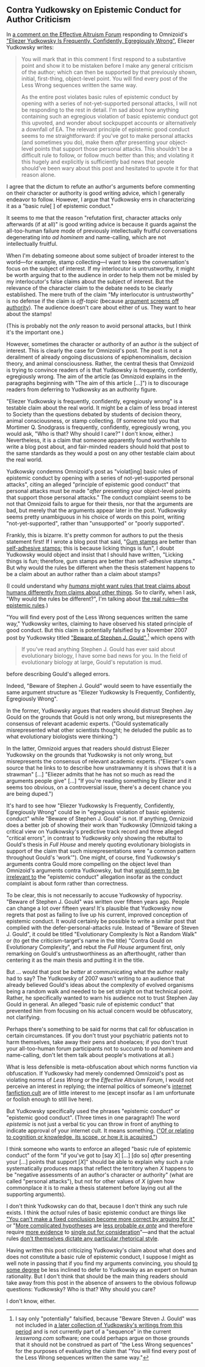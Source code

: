 ## Contra Yudkowsky on Epistemic Conduct for Author Criticism

In [a comment on the Effective Altruism Forum](https://forum.effectivealtruism.org/posts/ZS9GDsBtWJMDEyFXh/eliezer-yudkowsky-is-frequently-confidently-egregiously?commentId=7fs5nHEkK6AGgPAJ9) responding to Omnizoid's ["Eliezer Yudkowsky Is Frequently, Confidently, Egregiously Wrong"](https://www.lesswrong.com/posts/TjyyngWFYvQWPpNNj/eliezer-yudkowsky-is-frequently-confidently-egregiously), Eliezer Yudkowsky writes:

> You will mark that in this comment I first respond to a substantive point and show it to be mistaken before I make any general criticism of the author; which can then be supported by that previously shown, initial, first-thing, object-level point. You will find every post of the Less Wrong sequences written the same way.
>
> As the entire post violates basic rules of epistemic conduct by opening with a series of not-yet-supported personal attacks, I will not be responding to the rest in detail. I'm sad about how anything containing such an egregious violation of basic epistemic conduct got this upvoted, and wonder about sockpuppet accounts or alternatively a downfall of EA. The relevant principle of epistemic good conduct seems to me straightforward: if you've got to make personal attacks (and sometimes you do), make them _after_ presenting your object-level points that support those personal attacks. This shouldn't be a difficult rule to follow, or follow much better than this; and violating it this hugely and explicitly is sufficiently bad news that people should've been wary about this post and hesitated to upvote it for that reason alone.

I agree that the dictum to refute an author's arguments before commenting on their character or authority is good writing advice, which I generally endeavor to follow. However, I argue that Yudkowsky errs in characterizing it as a "basic rule[ ] of epistemic conduct."

It seems to me that the reason "refutation first, character attacks only afterwards (if at all)" is good writing advice is because it guards against the all-too-human failure mode of previously intellectually fruitful conversations degenerating into _ad hominem_ and name-calling, which are not intellectually fruitful.

When I'm debating someone about some subject of broader interest to the world—for example, stamp collecting—I want to keep the conversation's focus on the subject of interest. If my interlocutor is untrustworthy, it might be worth arguing that to the audience in order to help them not be misled by my interlocutor's false claims about the subject of interest. But the relevance of the character claim to the debate needs to be clearly established. The mere truth of the claim "My interlocutor is untrustworthy" is no defense if the claim is _off-topic_ (because [argument screens off authority](https://www.lesswrong.com/posts/5yFRd3cjLpm3Nd6Di/argument-screens-off-authority)). The audience doesn't care about either of us. They want to hear about the stamps!

(This is probably not the _only_ reason to avoid personal attacks, but I think it's the important one.)

However, sometimes the character or authority of an author _is_ the subject of interest. This is clearly the case for Omnizoid's post. The post is not a derailment of already ongoing discussions of epiphenominalism, decision theory, and animal consciousness. Rather, the central thesis that Omnizoid is trying to convince readers of is that Yudkowsky is frequently, confidently, egregiously wrong. The aim of the article (as Omnizoid explains in the paragraphs beginning with "The aim of this article [...]") is to discourage readers from deferring to Yudkowsky as an authority figure. 

"Eliezer Yudkowsky is frequently, confidently, egregiously wrong" is a testable claim about the real world. It might be a claim of less broad interest to Society than the questions debated by students of decision theory, animal consciousness, or stamp collecting. (If someone told you that Mortimer Q. Snodgrass is frequently, confidently, egregiously wrong, you would ask, "Who is that? Why should I care?" I don't know, either.) Nevertheless, it is a claim that someone apparently found worthwhile to write a blog post about, and fair-minded readers should hold that post to the same standards as they would a post on any other testable claim about the real world.

Yudkowsky condemns Omnizoid's post as "violat[ing] basic rules of epistemic conduct by opening with a series of not-yet-supported personal attacks", citing an alleged "principle of epistemic good conduct" that personal attacks must be made "_after_ presenting your object-level points that support those personal attacks." The conduct complaint seems to be not that Omnizoid fails to argue for their thesis, nor that the arguments are bad, but merely that the arguments appear later in the post. Yudkowsky seems pretty unambiguous in his choice of words on this point, writing "not-yet-supported", rather than "unsupported" or "poorly supported".

Frankly, this is bizarre. It's pretty common for authors to put the thesis statement first! If I wrote a blog post that said, "[Gum stamps](https://en.wikipedia.org/wiki/Postage_stamp_gum) are better than [self-adhesive stamps](https://en.wikipedia.org/wiki/Self-adhesive_stamp); this is because licking things is fun", I doubt Yudkowsky would object and insist that I should have written, "Licking things is fun; therefore, gum stamps are better than self-adhesive stamps." But why would the rules be different when the thesis statement happens to be a claim about an author rather than a claim about stamps?

(I could understand why [_humans_ might want rules that treat claims about humans differently from claims about other things](https://www.lesswrong.com/posts/h2Hk2c2Gp5sY4abQh/lack-of-social-grace-is-an-epistemic-virtue). So to clarify, when I ask, "Why would the rules be different?", I'm talking about [the real rules—the epistemic rules](https://www.lesswrong.com/posts/eY45uCCX7DdwJ4Jha/no-one-can-exempt-you-from-rationality-s-laws).)

"You will find every post of the Less Wrong sequences written the same way," Yudkowsky writes, claiming to have observed his stated principle of good conduct. But this claim is potentially falsified by a November 2007 post by Yudkowsky titled ["Beware of Stephen J. Gould"](https://www.lesswrong.com/posts/BahoNzY2pzSeM2Dtk/beware-of-stephen-j-gould),[^sequence-scope] which opens with

> If you've read anything Stephen J. Gould has ever said about evolutionary biology, I have some bad news for you. In the field of evolutionary biology at large, Gould's reputation is mud.

before describing Gould's alleged errors.

[^sequence-scope]: I say only "potentially" falsified, because "Beware Steven J. Gould" was not included in [a later collection of Yudkowsky's writings from this period](https://www.readthesequences.com/) and is not currently part of a "sequence" in the current _lesswrong.com_ software; one could perhaps argue on those grounds that it should not be construed as part of "the Less Wrong sequences" for the purposes of evaluating the claim that "You will find every post of the Less Wrong sequences written the same way."

Indeed, "Beware of Stephen J. Gould" would seem to have essentially the same argument structure as "Eliezer Yudkowsky Is Frequently, Confidently, Egregiously Wrong".

In the former, Yudkowsky argues that readers should distrust Stephen Jay Gould on the grounds that Gould is not only wrong, but misrepresents the consensus of relevant academic experts. ("Gould systematically misrepresented what other scientists thought; he deluded the public as to what evolutionary biologists were thinking.")

In the latter, Omnizoid argues that readers should distrust Eliezer Yudkowsky on the grounds that Yudkowsky is not only wrong, but misrepresents the consensus of relevant academic experts. ("Eliezer's own source that he links to to describe how unstrawmanny it is shows that it is a strawman" [...] "Eliezer admits that he has not so much as read the arguments people give" [...] "If you're reading something by Eliezer and it seems too obvious, on a controversial issue, there's a decent chance you are being duped.")

It's hard to see how "Eliezer Yudkowsky Is Frequently, Confidently, Egregiously Wrong" could be in "egregious violation of basic epistemic conduct" while "Beware of Stephen J. Gould" is not. If anything, Omnizoid does a better job of showing their work than Yudkowsky (Omnizoid taking a critical view on Yudkowsky's predictive track record and three alleged "critical errors", in contrast to Yudkowsky only showing the rebuttal to Gould's thesis in _Full House_ and merely quoting evolutionary biologists in support of the claim that such misrepresentations were "a common pattern throughout Gould's 'work'"). One might, of course, find Yudkowsky's arguments contra Gould more compelling on the object level than Omnizoid's arguments contra Yudkowsky, but that [would seem to be irrelevant to](https://www.lesswrong.com/posts/WQFioaudEH8R7fyhm/local-validity-as-a-key-to-sanity-and-civilization) the "epistemic conduct" allegation insofar as the conduct complaint is about form rather than correctness.

To be clear, this is not necessarily to accuse Yudkowsky of hypocrisy. "Beware of Stephen J. Gould" was written over fifteen years ago. People can change a lot over fifteen years! It's plausible that Yudkowsky now regrets that post as failing to live up his current, improved conception of epistemic conduct. It would certainly be possible to write a similar post that complied with the defer-personal-attacks rule. Instead of "Beware of Steven J. Gould", it could be titled "Evolutionary Complexity Is Not a Random Walk" or (to get the criticism-target's name in the title) "Contra Gould on Evolutionary Complexity", and rebut the _Full House_ argument first, only remarking on Gould's untrustworthiness as an afterthought, rather than centering it as the main thesis and putting it in the title.

But ... would that post be _better_ at communicating what the author really had to say? The Yudkowsky of 2007 wasn't writing to an audience that already believed Gould's ideas about the complexity of evolved organisms being a random walk and needed to be set straight on that technical point. Rather, he specifically wanted to warn his audience not to trust Stephen Jay Gould in general. An alleged "basic rule of epistemic conduct" that prevented him from focusing on his actual concern would be obfuscatory, not clarifying.

Perhaps there's something to be said for norms that call for obfuscation in certain circumstances. (If you don't trust your psychiatric patients not to harm themselves, take away their pens and shoelaces; if you don't trust your all-too-human forum participants not to succumb to _ad hominem_ and name-calling, don't let them talk about people's motivations at all.)

What is less defensible is meta-obfuscation about which norms function via obfuscation. If Yudkowsky had merely condemned Omnizoid's post as violating norms of _Less Wrong_ or the _Effective Altruism Forum_, I would not perceive an interest in replying; the internal politics of someone's [internet fanfiction cult](https://extropian.net/notice/A7rwtky5x3vPAedXZw) are of little interest to me (except insofar as I am unfortunate or foolish enough to still live here).

But Yudkowsky specifically used the phrases "epistemic conduct" or "epistemic good conduct". (Three times in one paragraph!) The word _epistemic_ is not just a verbal tic you can throw in front of anything to indicate approval of your internet cult. It means something. (["Of or relating to cognition or knowledge, its scope, or how it is acquired."](https://en.wiktionary.org/wiki/epistemic))

I think someone who wants to enforce an alleged "basic rule of epistemic conduct" of the form "if you've got to [say _X_] [...] [do so] _after_ presenting your [...] points that support [_X_]" should be able to explain why such a rule systematically produces maps that reflect the territory when _X_ happens to be "negative assessments of an author's character or authority" (what are called "personal attacks"), but not for other values of _X_ (given how commonplace it is to make a thesis statement before laying out all the supporting arguments).

I don't think Yudkowsky can do that, because I don't think any such rule exists. I think the _actual_ rules of basic epistemic conduct are things like ["You can't make a fixed conclusion become more correct by arguing for it"](https://www.lesswrong.com/posts/34XxbRFe54FycoCDw/the-bottom-line) or "[More complicated hypotheses](https://www.lesswrong.com/posts/Yq6aA4M3JKWaQepPJ/burdensome-details) are [less probable _ex ante_](https://www.lesswrong.com/posts/mB95aqTSJLNR9YyjH/message-length) and therefore require [more evidence](https://www.lesswrong.com/posts/nj8JKFoLSMEmD3RGp/how-much-evidence-does-it-take) to [single out for consideration](https://www.lesswrong.com/posts/X2AD2LgtKgkRNPj2a/privileging-the-hypothesis)"—and that the actual rules [don't themselves dictate any particular rhetorical style](https://www.lesswrong.com/posts/SX6wQEdGfzz7GKYvp/rationalist-discourse-is-like-physicist-motors).

Having written this post criticizing Yudkowsky's claim about what does and does not constitute a basic rule of epistemic conduct, I suppose I might as well note in passing that if you find my arguments convincing, you should [to some degree](https://www.lesswrong.com/posts/627DZcvme7nLDrbZu/update-yourself-incrementally) be less inclined to defer to Yudkowsky as an expert on human rationality. But I don't think that should be the main thing readers should take away from this post in the absence of answers to the obvious followup questions: Yudkowsky? Who is that? Why should you care?

I don't know, either.
